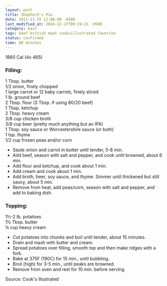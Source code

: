```yaml
---
layout: post
title: Shepherd's Pie
date: 2011-11-25 12:00:00 -0500
last_modified_at: 2024-12-27T09:24:21 -0500
category: main
tags: beef british meat cooksillustrated favorite
status: confirmed
time: 80 minutes
---
```

1860 Cal (4x 465)
  
### Filling:

1 Tbsp. butter  
1/2 onion, finely chopped  
1 large carrot or 12 baby carrots, finely sliced  
1 lb. ground beef  
2 Tbsp. flour (3 Tbsp. if using 80/20 beef)  
1 Tbsp. ketchup  
2 Tbsp. heavy cream  
3/8 cup chicken broth  
3/8 cup beer (pretty much anything but an IPA)  
1 Tbsp. soy sauce or Worcestershire sauce (or both)  
1 tsp. thyme  
1/2 cup frozen peas and/or corn  

* Saute onion and carrot in butter until tender, 5-8 min.
* Add beef, season with salt and pepper, and cook until browned, about 6 min.
* Add flour and ketchup, and cook about 1 min.
* Add cream and cook about 1 min.
* Add broth, beer, soy sauce, and thyme. Simmer until thickened but still saucy, about 5 min.
* Remove from heat, add peas/corn, season with salt and pepper, and add to baking dish.

### Topping:

1½-2 lb. potatoes  
1½ Tbsp. butter  
¼ cup heavy cream  

* Cut potatoes into chunks and boil until tender, about 15 minutes.
* Drain and mash with butter and cream.
* Spread potatoes over filling, smooth top and then make ridges with a fork.
* Bake at 375F (190C) for 15 min., until bubbling.
* Broil (high) for 3-5 min., until peaks are browned.
* Remove from oven and rest for 10 min. before serving.

Source: Cook's Illustrated
